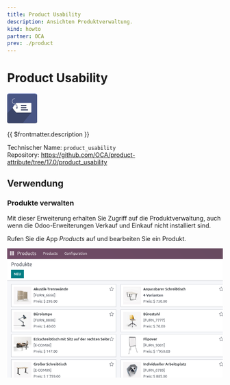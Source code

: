 ```yaml
---
title: Product Usability
description: Ansichten Produktverwaltung.
kind: howto
partner: OCA
prev: ./product
---
```


# Product Usability

![](attachments/icons_odoo_product_usability.png)

{{ $frontmatter.description }}

Technischer Name: `product_usability`\
Repository: <https://github.com/OCA/product-attribute/tree/17.0/product_usability>

## Verwendung

### Produkte verwalten

Mit dieser Erweiterung erhalten Sie Zugriff auf die Produktverwaltung, auch wenn die Odoo-Erweiterungen Verkauf und Einkauf nicht installiert sind.

Rufen Sie die App _Products_ auf und bearbeiten Sie ein Produkt.

![](attachments/Product%20Usability.png)
